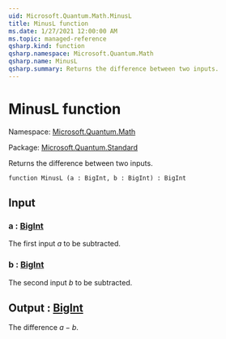 ```yaml
---
uid: Microsoft.Quantum.Math.MinusL
title: MinusL function
ms.date: 1/27/2021 12:00:00 AM
ms.topic: managed-reference
qsharp.kind: function
qsharp.namespace: Microsoft.Quantum.Math
qsharp.name: MinusL
qsharp.summary: Returns the difference between two inputs.
---
```


# MinusL function

Namespace: [Microsoft.Quantum.Math](xref:Microsoft.Quantum.Math)

Package: [Microsoft.Quantum.Standard](https://nuget.org/packages/Microsoft.Quantum.Standard)


Returns the difference between two inputs.

```qsharp
function MinusL (a : BigInt, b : BigInt) : BigInt
```


## Input

### a : [BigInt](xref:microsoft.quantum.lang-ref.bigint)

The first input $a$ to be subtracted.


### b : [BigInt](xref:microsoft.quantum.lang-ref.bigint)

The second input $b$ to be subtracted.



## Output : [BigInt](xref:microsoft.quantum.lang-ref.bigint)

The difference $a - b$.